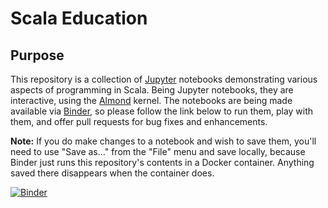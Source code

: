 # Scala Education

## Purpose

This repository is a collection of [Jupyter](https://jupyter.org/) notebooks demonstrating various aspects of programming in Scala. Being Jupyter notebooks, they are interactive, using the [Almond](http://almond.sh) kernel. The notebooks are being made available via [Binder](https://mybinder.org/), so please follow the link below to run them, play with them, and offer pull requests for bug fixes and enhancements.

**Note:** If you do make changes to a notebook and wish to save them, you'll need to use "Save as..." from the "File" menu and save locally, because Binder just runs this repository's contents in a Docker container. Anything saved there disappears when the container does.

[![Binder](https://mybinder.org/badge_logo.svg)](https://mybinder.org/v2/gh/paul-snively-exa/scala-education/master)
